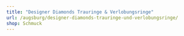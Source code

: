```yaml
---
title: "Designer Diamonds Trauringe & Verlobungsringe"
url: /augsburg/designer-diamonds-trauringe-und-verlobungsringe/
shop: Schmuck
---
```

